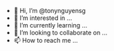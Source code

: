 - 👋 Hi, I’m @tonynguyensg
- 👀 I’m interested in ...
- 🌱 I’m currently learning ...
- 💞️ I’m looking to collaborate on ...
- 📫 How to reach me ...

<!---
tonynguyensg/tonynguyensg is a ✨ special ✨ repository because its `README.md` (this file) appears on your GitHub profile.
You can click the Preview link to take a look at your changes.
--->
